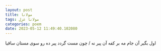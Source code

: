 ```yaml
---
layout: post
title: مولانا
tags: مولانا غزل
categories: poem
date: 2023-05-12 11:49:40.102080
---
```


اول بگیر آن جام مه بر کفه آن پیر نه / چون مست گردد پیر ده رو سوی مستان ساقیا